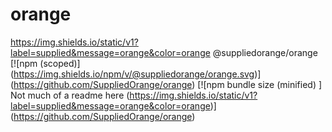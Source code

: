 # orange
https://img.shields.io/static/v1?label=supplied&message=orange&color=orange 
@suppliedorange/orange
[![npm (scoped)]
(https://img.shields.io/npm/v/@suppliedorange/orange.svg)]
(https://github.com/SuppliedOrange/orange)
[![npm bundle size (minified) ]
Not much of a readme here
(https://img.shields.io/static/v1?label=supplied&message=orange&color=orange)]
(https://github.com/SuppliedOrange/orange)
